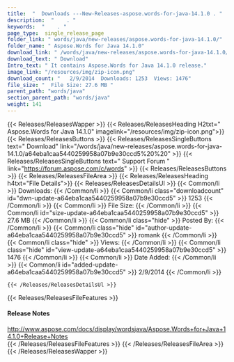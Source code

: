 ```yaml
---
title:  "  Downloads ---New-Releases-aspose.words-for-java-14.1.0 . " 
description:  "    . " 
keywords:  "    . " 
page_type:  single_release_page
folder_link: " words/java/new-releases/aspose.words-for-java-14.1.0/"
folder_name: " Aspose.Words for Java 14.1.0"
download_link: " /words/java/new-releases/aspose.words-for-java-14.1.0/a64eba1caa5440259958a07b9e30ccd5"
download_text: " Download"
Intro_text: " It contains Aspose.Words for Java 14.1.0 release."
image_link: "/resources/img/zip-icon.png"
download_count: "   2/9/2014  Downloads: 1253  Views: 1476"
file_size: "  File Size: 27.6 MB "
parent_path: "words/java"
section_parent_path: "words/java"
weight: 141 
---
```


{{< Releases/ReleasesWapper >}}
  {{< Releases/ReleasesHeading H2txt=" Aspose.Words for Java 14.1.0" imagelink="/resources/img/zip-icon.png">}}
  {{< Releases/ReleasesButtons >}}
    {{< Releases/ReleasesSingleButtons text=" Download" link="/words/java/new-releases/aspose.words-for-java-14.1.0/a64eba1caa5440259958a07b9e30ccd5%20%20" >}}
    {{< Releases/ReleasesSingleButtons text=" Support Forum " link="https://forum.aspose.com/c/words" >}}
  {{< Releases/ReleasesButtons >}}
  {{< Releases/ReleasesFileArea >}}
    {{< Releases/ReleasesHeading h4txt="File Details">}}
    {{< Releases/ReleasesDetailsUl >}}
            {{< Common/li  >}} Downloads: {{< /Common/li >}} 
      {{< Common/li class="downloadcount" id="dwn-update-a64eba1caa5440259958a07b9e30ccd5" >}} 1253 {{< /Common/li >}} 
      {{< Common/li  >}} File Size: {{< /Common/li >}} 
      {{< Common/li id="size-update-a64eba1caa5440259958a07b9e30ccd5" >}} 27.6 MB {{< /Common/li >}} 
      {{< Common/li  class="hide" >}} Posted By: {{< /Common/li >}} 
      {{< Common/li class="hide" id="author-update-a64eba1caa5440259958a07b9e30ccd5" >}} romank {{< /Common/li >}} 
      {{< Common/li class="hide"  >}} Views: {{< /Common/li >}} 
      {{< Common/li class="hide" id="view-update-a64eba1caa5440259958a07b9e30ccd5" >}} 1476 {{< /Common/li >}} 
      {{< Common/li  >}} Date Added: {{< /Common/li >}} 
      {{< Common/li id="added-update-a64eba1caa5440259958a07b9e30ccd5" >}} 2/9/2014 {{< /Common/li >}} 

    {{< /Releases/ReleasesDetailsUl >}}

  {{< Releases/ReleasesFileFeatures >}}
      <h4>Release Notes</h4><div><a href="http://www.aspose.com/docs/display/wordsjava/Aspose.Words+for+Java+14.1.0+Release+Notes">http://www.aspose.com/docs/display/wordsjava/Aspose.Words+for+Java+14.1.0+Release+Notes</a></div>
  {{< /Releases/ReleasesFileFeatures >}}
 {{< /Releases/ReleasesFileArea >}}
{{< /Releases/ReleasesWapper >}}


